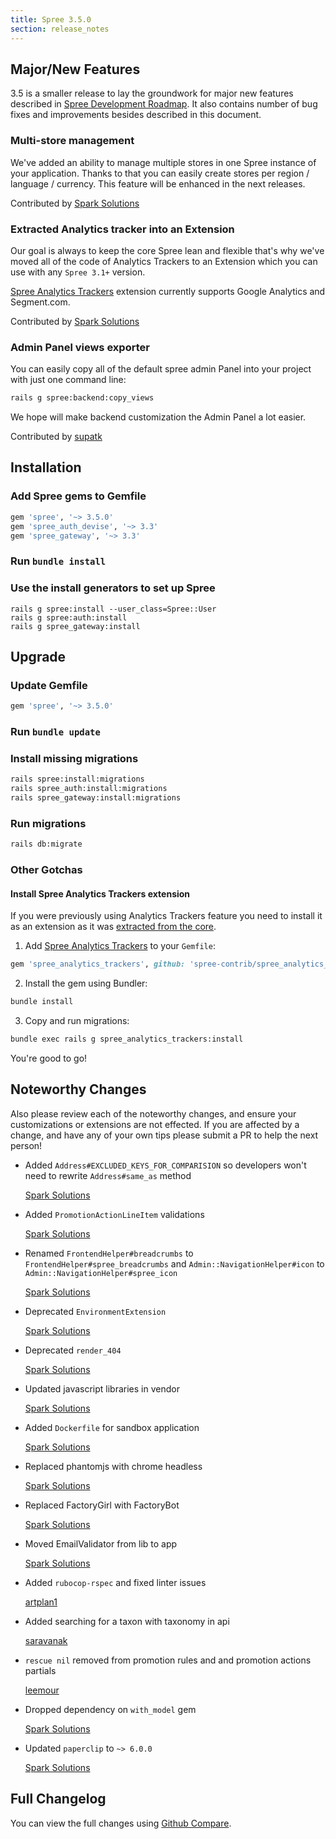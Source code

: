 ```yaml
---
title: Spree 3.5.0
section: release_notes
---
```


## Major/New Features

3.5 is a smaller release to lay the groundwork for major new features
described in [Spree Development Roadmap](https://github.com/spree/spree/milestones?direction=asc&sort=due_date&state=open).
It also contains number of bug fixes and improvements besides described in this document.

### Multi-store management

We've added an ability to manage multiple stores in one Spree instance of your application.
Thanks to that you can easily create stores per region / language / currency.
This feature will be enhanced in the next releases.

Contributed by [Spark Solutions](https://github.com/spree/spree/pull/8545)

### Extracted Analytics tracker into an Extension

Our goal is always to keep the core Spree lean and flexible that's why we've moved all of the code of
Analytics Trackers to an Extension which you can use with any `Spree 3.1+` version.

[Spree Analytics Trackers](https://github.com/spree-contrib/spree_analytics_trackers) extension currently supports Google Analytics and Segment.com.

Contributed by [Spark Solutions](https://github.com/spree/spree/pull/8408)

### Admin Panel views exporter

You can easily copy all of the default spree admin Panel into
your project with just one command line:

```bash
rails g spree:backend:copy_views
```

We hope will make backend customization the Admin Panel a lot easier.

Contributed by [supatk](https://github.com/spree/spree/issues/8583)

## Installation

### Add Spree gems to Gemfile
```ruby
gem 'spree', '~> 3.5.0'
gem 'spree_auth_devise', '~> 3.3'
gem 'spree_gateway', '~> 3.3'
```

### Run `bundle install`

### Use the install generators to set up Spree

```shell
rails g spree:install --user_class=Spree::User
rails g spree:auth:install
rails g spree_gateway:install
```

## Upgrade

### Update Gemfile

```ruby
gem 'spree', '~> 3.5.0'
```

### Run `bundle update`

### Install missing migrations

```bash
rails spree:install:migrations
rails spree_auth:install:migrations
rails spree_gateway:install:migrations
```

### Run migrations

```bash
rails db:migrate
```

### Other Gotchas

#### Install Spree Analytics Trackers extension

If you were previously using Analytics Trackers feature you need to install it as an extension
as it was [extracted from the core](https://github.com/spree/spree/pull/8408).

1. Add [Spree Analytics Trackers](https://github.com/spree-contrib/spree_analytics_trackers) to your `Gemfile`:

  ```ruby
  gem 'spree_analytics_trackers', github: 'spree-contrib/spree_analytics_trackers'
  ```

2. Install the gem using Bundler:

  ```bash
  bundle install
  ```

3. Copy and run migrations:

  ```bash
  bundle exec rails g spree_analytics_trackers:install
  ```

You're good to go!

## Noteworthy Changes

Also please review each of the noteworthy changes, and ensure your customizations
or extensions are not effected. If you are affected by a change, and have any
of your own tips please submit a PR to help the next person!

* Added `Address#EXCLUDED_KEYS_FOR_COMPARISION` so developers won't need to rewrite `Address#same_as` method

  [Spark Solutions](https://github.com/spree/spree/pull/8387)

* Added `PromotionActionLineItem` validations

  [Spark Solutions](https://github.com/spree/spree/pull/8533)

* Renamed `FrontendHelper#breadcrumbs` to `FrontendHelper#spree_breadcrumbs` and
  `Admin::NavigationHelper#icon` to `Admin::NavigationHelper#spree_icon`

  [Spark Solutions](https://github.com/spree/spree/pull/8445)

* Deprecated `EnvironmentExtension`

  [Spark Solutions](https://github.com/spree/spree/pull/8459)

* Deprecated `render_404`

  [Spark Solutions](https://github.com/spree/spree/pull/8465)

* Updated javascript libraries in vendor

  [Spark Solutions](https://github.com/spree/spree/pull/8402)

* Added `Dockerfile` for sandbox application

  [Spark Solutions](https://github.com/spree/spree/pull/8402)

* Replaced phantomjs with chrome headless

  [Spark Solutions](https://github.com/spree/spree/pull/8429)

* Replaced FactoryGirl with FactoryBot

  [Spark Solutions](https://github.com/spree/spree/pull/8431)

* Moved EmailValidator from lib to app

  [Spark Solutions](https://github.com/spree/spree/pull/8612)

* Added `rubocop-rspec` and fixed linter issues

  [artplan1](https://github.com/spree/spree/pull/8574)

* Added searching for a taxon with taxonomy in api

  [saravanak](https://github.com/spree/spree/pull/8594)

* `rescue nil` removed from promotion rules and and promotion actions partials

  [leemour](https://github.com/spree/spree/pull/8510)

* Dropped dependency on `with_model` gem

  [Spark Solutions](https://github.com/spree/spree/pull/8528)

* Updated `paperclip` to `~> 6.0.0`

  [Spark Solutions](https://github.com/spree/spree/pull/8775)

## Full Changelog

You can view the full changes using [Github Compare](https://github.com/spree/spree/compare/3-4-stable...3-5-stable).
